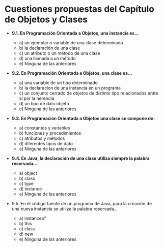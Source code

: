 # Cuestiones propuestas del Capítulo de Objetos y Clases

- **9.1. En Programación Orientada a Objetos, una instancia es...**
    -  a) un ejemplar o variable de una clase determinada
    -  b) la declaración de una clase
    -  c) un atributo o un método de una clase
    -  d) una llamada a un método
    -  e) Ninguna de las anteriores

- **9.2. En Programación Orientada a Objetos, una clase es...**
    - a) una variable de un tipo determinado
    - b) la declaracion de una instancia en un programa
    - c) un conjunto cerrado de objetos de distinto tipo relacionados entre sí por la herencia
    - d) un tipo de dato objeto
    - e) Ninguna de las anteriores

- **9.3. En Programación Orientada a Objetos una clase se compone de:**
    - a) constantes y variables
    - b) funciones y procedimientos
    - c) atributos y métodos
    - d) diferentes tipos de dato
    - e) Ninguna de las anteriores

- **9.4. En Java, la declaración de una clase utiliza siempre la palabra reservada...**
    - a) object
    - b) class
    - c) type
    - d) instance
    - e) Ninguna de las anteriores

- 9.5. En el código fuente de un programa de Java, para la creación de una nueva instancia se utiliza la palabra reservada...
    - a) instanceof
    - b) this
    - c) class
    - d) new
    - e) Ninguna de las anteriores
